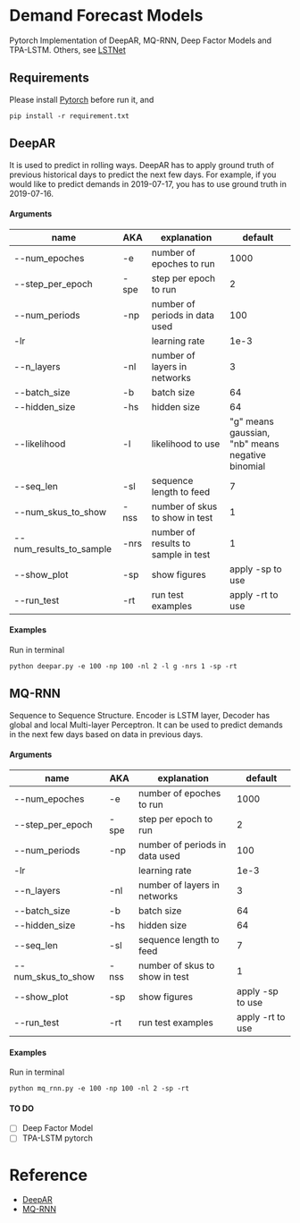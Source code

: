 # Demand Forecast Models

Pytorch Implementation of DeepAR, MQ-RNN, Deep Factor Models and TPA-LSTM. Others, see [LSTNet](https://github.com/laiguokun/LSTNet)

## Requirements
Please install [Pytorch](https://pytorch.org/) before run it, and 

```shell
pip install -r requirement.txt
```

## DeepAR
It is used to predict in rolling ways. DeepAR has to apply ground truth of previous historical days to predict the next few days. For example, if you would like to predict demands in 2019-07-17, you has to use ground truth in 2019-07-16.

#### Arguments

| name          | AKA | explanation   | default  |
| ------------- |---|-------------| ----- |
| --num_epoches  | -e | number of epoches to run | 1000 |
| --step_per_epoch | -spe | step per epoch to run | 2 |
| --num_periods | -np | number of periods in data used | 100|
| -lr |  | learning rate | 1e-3 |
| --n_layers | -nl | number of layers in networks | 3 |
| --batch_size | -b | batch size | 64 |
| --hidden_size | -hs | hidden size | 64 |
| --likelihood | -l | likelihood to use | "g" means gaussian, <br>  "nb" means negative binomial |
| --seq_len | -sl | sequence length to feed | 7 |
| --num_skus_to_show | -nss | number of skus to show in test | 1 |
| --num_results_to_sample | -nrs | number of results to sample in test | 1 |
| --show_plot | -sp | show figures | apply -sp to use |
| --run_test | -rt | run test examples | apply -rt to use |

#### Examples
Run in terminal
```shell
python deepar.py -e 100 -np 100 -nl 2 -l g -nrs 1 -sp -rt
```

## MQ-RNN
Sequence to Sequence Structure. Encoder is LSTM layer, Decoder has global and local Multi-layer Perceptron. It can be used to predict demands in the next few days based on data in previous days. 

#### Arguments
| name          | AKA | explanation   | default  |
| ------------- |---|-------------| ----- |
| --num_epoches  | -e | number of epoches to run | 1000 |
| --step_per_epoch | -spe | step per epoch to run | 2 |
| --num_periods | -np | number of periods in data used | 100|
| -lr |  | learning rate | 1e-3 |
| --n_layers | -nl | number of layers in networks | 3 |
| --batch_size | -b | batch size | 64 |
| --hidden_size | -hs | hidden size | 64 |
| --seq_len | -sl | sequence length to feed | 7 |
| --num_skus_to_show | -nss | number of skus to show in test | 1 |
| --show_plot | -sp | show figures | apply -sp to use |
| --run_test | -rt | run test examples | apply -rt to use |

#### Examples
Run in terminal
```shell
python mq_rnn.py -e 100 -np 100 -nl 2 -sp -rt
```

#### TO DO
* [ ] Deep Factor Model
* [ ] TPA-LSTM pytorch 

# Reference
* [DeepAR](https://arxiv.org/abs/1704.04110)
* [MQ-RNN](https://arxiv.org/abs/1711.11053)

